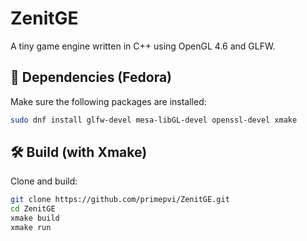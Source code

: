 # ZenitGE
A tiny game engine written in C++ using OpenGL 4.6 and GLFW.

## 🧩 Dependencies (Fedora)
Make sure the following packages are installed:

```bash
sudo dnf install glfw-devel mesa-libGL-devel openssl-devel xmake
```

## 🛠️ Build (with Xmake)
Clone and build:
```bash
git clone https://github.com/primepvi/ZenitGE.git
cd ZenitGE
xmake build
xmake run
```
